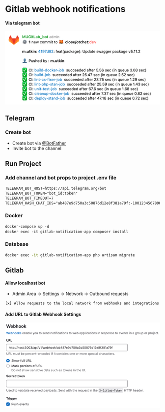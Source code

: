 # Gitlab webhook notifications
#### Via telegram bot

![title](storage/app/public/example.png)

## Telegram
### Create bot
- Create bot via [@BotFather](https://telegram.me/BotFather) 
- Invite bot to the channel

## Run Project

### Add channel and bot props to project .env file
```dotenv
TELEGRAM_BOT_HOST=https://api.telegram.org/bot
TELEGRAM_BOT_TOKEN="bot_id:token"
TELEGRAM_BOT_TIMEOUT=7
TELEGRAM_HASH_CHAT_IDS="ab487e9d750a3c50876d12e8f381a79f:-1001234567890;some_hash_2:some_chat_id_2"
```

### Docker
```dockerfile
docker-compose up -d
docker exec -it gitlab-notification-app composer install
```

### Database
```bash
docker exec -it gitlab-notification-app php artisan migrate
```

## Gitlab

#### Allow localhost bot

- Admin Area -> Settings -> Network -> Outbound requests
```
[x] Allow requests to the local network from webhooks and integrations
```

#### Add URL to Gitlab Webhook Settings

![title](storage/app/public/webhook.png)

